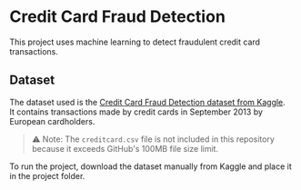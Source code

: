 # Credit Card Fraud Detection

This project uses machine learning to detect fraudulent credit card transactions.

## Dataset

The dataset used is the [Credit Card Fraud Detection dataset from Kaggle](https://www.kaggle.com/datasets/mlg-ulb/creditcardfraud).  
It contains transactions made by credit cards in September 2013 by European cardholders.

> ⚠️ Note: The `creditcard.csv` file is not included in this repository because it exceeds GitHub's 100MB file size limit.

To run the project, download the dataset manually from Kaggle and place it in the project folder.
